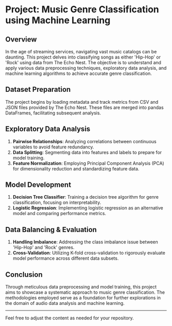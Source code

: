 # Project: Music Genre Classification using Machine Learning

## Overview

In the age of streaming services, navigating vast music catalogs can be daunting. This project delves into classifying songs as either 'Hip-Hop' or 'Rock' using data from The Echo Nest. The objective is to understand and apply various data preprocessing techniques, exploratory data analysis, and machine learning algorithms to achieve accurate genre classification.

## Dataset Preparation

The project begins by loading metadata and track metrics from CSV and JSON files provided by The Echo Nest. These files are merged into pandas DataFrames, facilitating subsequent analysis.

## Exploratory Data Analysis

1. **Pairwise Relationships**: Analyzing correlations between continuous variables to avoid feature redundancy.
2. **Data Splitting**: Segmenting data into features and labels to prepare for model training.
3. **Feature Normalization**: Employing Principal Component Analysis (PCA) for dimensionality reduction and standardizing feature data.

## Model Development

1. **Decision Tree Classifier**: Training a decision tree algorithm for genre classification, focusing on interpretability.
2. **Logistic Regression**: Implementing logistic regression as an alternative model and comparing performance metrics.

## Data Balancing & Evaluation

1. **Handling Imbalance**: Addressing the class imbalance issue between 'Hip-Hop' and 'Rock' genres.
2. **Cross-Validation**: Utilizing K-fold cross-validation to rigorously evaluate model performance across different data subsets.

## Conclusion

Through meticulous data preprocessing and model training, this project aims to showcase a systematic approach to music genre classification. The methodologies employed serve as a foundation for further explorations in the domain of audio data analysis and machine learning.

---

Feel free to adjust the content as needed for your repository.
